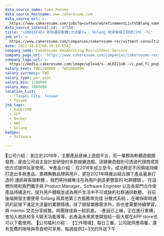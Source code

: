 ```yaml
---
data_source_name: Cake Resume
data_source_hostname: www.cakeresume.com
data_source_url: >-
  https://www.cakeresume.com/jobs?q=software&refinementList%5Blang_name%5D%5B0%5D=English&refinementList%5Bsalary_type%5D=per_year&range%5Bsalary_range%5D%5Bmin%5D=1000000&page=2
data_source_internal_id: '47184'
title: "\U0001F4E3 即時通訊軟體(大流量)✉ - Golang 資深後端工程師[IM] -TL"
job_url: >-
  https://www.cakeresume.com/companies/cakeresume-recruitment-consulting/jobs/03c9dd
date: 2022-10-03T08:39:14.654Z
company_name: CakeResume Headhunting Recruitment Service
company_page_url: 'https://www.cakeresume.com/companies/cakeresume-recruitment-consulting'
company_logo_url: >-
  https://media.cakeresume.com/image/upload/s--mLEE21uB--/c_pad,fl_png8,h_200,w_200/v1620881212/vdbipassrdfr8omwzeq6.png
salary_text: TWD1200000 - TWD2000000
salary_currency: TWD
salary_type: per_year
salary_min: 1200000
salary_max: 2000000
location_list:
  - 'Taipei City, Taiwan'
  - Taiwan
job_tags:
  - RabbitMQ
  - GCP
  - Docker
  - AWS
  - Golang
badges:
  - Software

---
```


🚀公司介紹： 創立於2016年，主要產品是線上遊戲平台，另一業務為軟體遊戲開發商，是由公司自主設計並研發的多款娛樂遊戲，該娛樂遊戲則可透過代理商或其他方式提供玩家使用。 ⚒產品介紹： 在2016年成立至今，成功跨足不同領域持續打造出多款產品、累積無數品牌與用戶，更在2021年時推出結合旗下產品量身打造的 通訊與客服軟體 ，我們將持續專注在為用戶創造更豐富的 社群體驗 。 在這裡你將和我們攜手與 Product Manager、Software Engineer 以及各部門合作使產品持續迭代，提升用戶體驗並成為用戶生活中不可或缺的社群通訊軟體。 目前後端開發主要使用 Golang 與其他第三方服務來完成 分散式系統 ，在確保即時通訊的前提下滿足大流量的業務情境。除了開發業務需求外，你也會需要持續學習，與 mentor 交流分享經驗，與團隊成員一起前進。 -產品已上線，正在進行重構，會加入視訊和多人聊天功能等等，此產品未來將會開放給一般大眾在APP store也可以下載使用。 🎁公司福利介紹： 【工作環境】 每日三餐，公司就供應兩餐，還有免費的咖啡與零食吧可享用，每週提供2~3次的外送下午